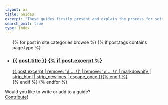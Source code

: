 ```yaml
---
layout: az
title: Guides
excerpt: "These guides firstly present and explain the process for setting up your own website. You can then progress to find out about new sharing and publishing features for your website developed within the IndieWeb community."
search_omit: true
type: Index
---
```


<ul class="post-list">
{% for post in site.categories.browse %}
{% if post.tags contains page.type %}
  <li><a href="{{ site.url }}{{ post.url }}"><h3>{{ post.title }} {% if post.excerpt %}</h3><span class="excerpt">{{ post.excerpt | remove: '\[ ... \]' | remove: '\( ... \)' | markdownify | strip_html | strip_newlines | escape_once }}</span>{% endif %} </a></li>
{% endif %}
{% endfor %}
</ul>

<p class="post-list-after">Would you like to write or add to a guide?<br> <a href="/contribute/">Contribute</a>!</p>